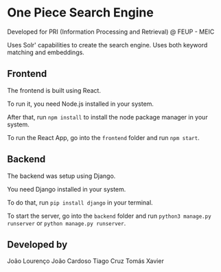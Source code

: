 # One Piece Search Engine
Developed for PRI (Information Processing and Retrieval) @ FEUP - MEIC

Uses Solr' capabilities to create the search engine. Uses both keyword matching and embeddings.

## Frontend

The frontend is built using React.

To run it, you need Node.js installed in your system.

After that, run `npm install` to install the node package manager in your system.

To run the React App, go into the `frontend` folder and run `npm start`.

## Backend

The backend was setup using Django.

You need Django installed in your system.

To do that, run `pip install django` in your terminal.

To start the server, go into the `backend` folder and run `python3 manage.py runserver` or `python manage.py runserver`.

## Developed by
João Lourenço
João Cardoso
Tiago Cruz
Tomás Xavier

